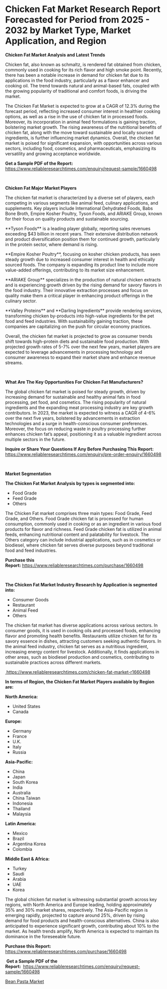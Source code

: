 <p><h1>Chicken Fat Market Research Report Forecasted for Period from 2025 -  2032 by Market Type, Market Application, and Region</h1></p><p><strong>Chicken Fat Market Analysis and Latest Trends</strong></p>
<p><p>Chicken fat, also known as schmaltz, is rendered fat obtained from chicken, commonly used in cooking for its rich flavor and high smoke point. Recently, there has been a notable increase in demand for chicken fat due to its applications in the food industry, particularly as a flavor enhancer and cooking oil. The trend towards natural and animal-based fats, coupled with the growing popularity of traditional and comfort foods, is driving the market.</p><p>The Chicken Fat Market is expected to grow at a CAGR of 12.3% during the forecast period, reflecting increased consumer interest in healthier cooking options, as well as a rise in the use of chicken fat in processed foods. Moreover, its incorporation in animal feed formulations is gaining traction, bolstering market growth. The rising awareness of the nutritional benefits of chicken fat, along with the move toward sustainable and locally sourced ingredients, is further influencing market dynamics. Overall, the chicken fat market is poised for significant expansion, with opportunities across various sectors, including food, cosmetics, and pharmaceuticals, emphasizing its versatility and growing acceptance worldwide.</p></p>
<p><strong>Get a Sample PDF of the Report:&nbsp;</strong> <a href="https://www.reliableresearchtimes.com/enquiry/request-sample/1660498?utm_campaign=2201&utm_medium=2&utm_source=Github&utm_content=ia&utm_term=07042025&utm_id=chicken-fat">https://www.reliableresearchtimes.com/enquiry/request-sample/1660498</a></p>
<p>&nbsp;</p>
<p><strong>Chicken Fat Major Market Players</strong></p>
<p><p>The chicken fat market is characterized by a diverse set of players, each competing in various segments like animal feed, culinary applications, and supplements. Key players include International Dehydrated Foods, Babs Bone Broth, Empire Kosher Poultry, Tyson Foods, and ARIAKE Group, known for their focus on quality products and sustainable sourcing.</p><p>**Tyson Foods** is a leading player globally, reporting sales revenues exceeding $43 billion in recent years. Their extensive distribution network and product diversification position them for continued growth, particularly in the protein sector, where demand is rising.</p><p>**Empire Kosher Poultry**, focusing on kosher chicken products, has seen steady growth due to increased consumer interest in health and ethically sourced foods. The company is expanding its product line to include more value-added offerings, contributing to its market size enhancement.</p><p>**ARIAKE Group** specializes in the production of natural chicken extracts and is experiencing growth driven by the rising demand for savory flavors in the food industry. Their innovative extraction processes and focus on quality make them a critical player in enhancing product offerings in the culinary sector.</p><p>**Valley Proteins** and **Darling Ingredients** provide rendering services, transforming chicken by-products into high-value ingredients for the pet food and feed industries. With sustainability gaining traction, these companies are capitalizing on the push for circular economy practices.</p><p>Overall, the chicken fat market is projected to grow as consumer trends shift towards high-protein diets and sustainable food production. With projected growth rates of 5-7% over the next few years, market players are expected to leverage advancements in processing technology and consumer awareness to expand their market share and enhance revenue streams.</p></p>
<p>&nbsp;</p>
<p><strong>What Are The Key Opportunities For Chicken Fat Manufacturers?</strong></p>
<p><p>The global chicken fat market is poised for steady growth, driven by increasing demand for sustainable and healthy animal fats in food processing, pet food, and cosmetics. The rising popularity of natural ingredients and the expanding meat processing industry are key growth contributors. In 2023, the market is expected to witness a CAGR of 4-6% over the next five years, bolstered by advancements in extraction technologies and a surge in health-conscious consumer preferences. Moreover, the focus on reducing waste in poultry processing further enhances chicken fat’s appeal, positioning it as a valuable ingredient across multiple sectors in the future.</p></p>
<p><strong>Inquire or Share Your Questions If Any Before Purchasing This Report:</strong> <a href="https://www.reliableresearchtimes.com/enquiry/pre-order-enquiry/1660498?utm_campaign=2201&utm_medium=2&utm_source=Github&utm_content=ia&utm_term=07042025&utm_id=chicken-fat">https://www.reliableresearchtimes.com/enquiry/pre-order-enquiry/1660498</a></p>
<p>&nbsp;</p>
<p><strong>Market Segmentation</strong></p>
<p><strong>The Chicken Fat Market Analysis by types is segmented into:</strong></p>
<p><ul><li>Food Grade</li><li>Feed Grade</li><li>Others</li></ul></p>
<p><p>The Chicken Fat market comprises three main types: Food Grade, Feed Grade, and Others. Food Grade chicken fat is processed for human consumption, commonly used in cooking or as an ingredient in various food products for flavor and richness. Feed Grade chicken fat is utilized in animal feeds, enhancing nutritional content and palatability for livestock. The Others category can include industrial applications, such as in cosmetics or biodiesel, where chicken fat serves diverse purposes beyond traditional food and feed industries.</p></p>
<p><strong>Purchase this Report:&nbsp;</strong><a href="https://www.reliableresearchtimes.com/purchase/1660498?utm_campaign=2201&utm_medium=2&utm_source=Github&utm_content=ia&utm_term=07042025&utm_id=chicken-fat">https://www.reliableresearchtimes.com/purchase/1660498</a></p>
<p>&nbsp;</p>
<p><strong>The Chicken Fat Market Industry Research by Application is segmented into:</strong></p>
<p><ul><li>Consumer Goods</li><li>Restaurant</li><li>Animal Feed</li><li>Others</li></ul></p>
<p><p>The chicken fat market has diverse applications across various sectors. In consumer goods, it is used in cooking oils and processed foods, enhancing flavor and promoting health benefits. Restaurants utilize chicken fat for its savory essence in dishes, attracting customers seeking authentic flavors. In the animal feed industry, chicken fat serves as a nutritious ingredient, increasing energy content for livestock. Additionally, it finds applications in other areas, such as biodiesel production and cosmetics, contributing to sustainable practices across different markets.</p></p>
<p><a href="https://www.reliableresearchtimes.com/chicken-fat-market-r1660498?utm_campaign=2201&utm_medium=2&utm_source=Github&utm_content=ia&utm_term=07042025&utm_id=chicken-fat">&nbsp;https://www.reliableresearchtimes.com/chicken-fat-market-r1660498</a></p>
<p><strong>In terms of Region, the Chicken Fat Market Players available by Region are:</strong></p>
<p>
    <p> <strong> North America: </strong>
        <ul>
            <li>United States</li>
            <li>Canada</li>
        </ul>
        </p> 
    <p> <strong> Europe: </strong>
        <ul>
            <li>Germany</li>
            <li>France</li>
            <li>U.K.</li>
            <li>Italy</li>
            <li>Russia</li>
        </ul>
        </p> 
    <p> <strong> Asia-Pacific: </strong>
        <ul>
            <li>China</li>
            <li>Japan</li>
            <li>South Korea</li>
            <li>India</li>
            <li>Australia</li>
            <li>China Taiwan</li>
            <li>Indonesia</li>
            <li>Thailand</li>
            <li>Malaysia</li>
        </ul>
        </p> 
    <p> <strong> Latin America: </strong>
        <ul>
            <li>Mexico</li>
            <li>Brazil</li>
            <li>Argentina Korea</li>
            <li>Colombia</li>
        </ul>
        </p> 
    <p> <strong> Middle East & Africa: </strong>
        <ul>
            <li>Turkey</li>
            <li>Saudi</li>
            <li>Arabia</li>
            <li>UAE</li>
            <li>Korea</li>
        </ul>
    </p>
    </p>
<p><p>The global chicken fat market is witnessing substantial growth across key regions, with North America and Europe leading, holding approximately 35% and 30% market shares, respectively. The Asia-Pacific region is emerging rapidly, projected to capture around 25%, driven by rising demand for food products and health-conscious alternatives. China is also anticipated to experience significant growth, contributing about 10% to the market. As health trends amplify, North America is expected to maintain its dominance in the foreseeable future.</p></p>
<p><strong>Purchase this Report: </strong><a href="https://www.reliableresearchtimes.com/purchase/1660498?utm_campaign=2201&utm_medium=2&utm_source=Github&utm_content=ia&utm_term=07042025&utm_id=chicken-fat">https://www.reliableresearchtimes.com/purchase/1660498</a></p>
<p>&nbsp;<strong>Get a Sample PDF of the Report:&nbsp;&nbsp;</strong><a href="https://www.reliableresearchtimes.com/enquiry/request-sample/1660498?utm_campaign=2201&utm_medium=2&utm_source=Github&utm_content=ia&utm_term=07042025&utm_id=chicken-fat">https://www.reliableresearchtimes.com/enquiry/request-sample/1660498</a></p>
<p><strong></strong></p>
<p><p><a href="https://github.com/gerdabatiskzv9/Market-Research-Report-List-1/blob/main/bean-pasta-market.md?utm_campaign=2201&utm_medium=2&utm_source=Github&utm_content=ia&utm_term=07042025&utm_id=chicken-fat">Bean Pasta Market</a></p></p>